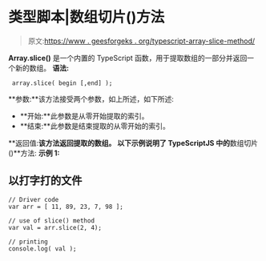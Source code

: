 # 类型脚本|数组切片()方法

> 原文:[https://www . geesforgeks . org/typescript-array-slice-method/](https://www.geeksforgeeks.org/typescript-array-slice-method/)

**Array.slice()** 是一个内置的 TypeScript 函数，用于提取数组的一部分并返回一个新的数组。
**语法:**

```
 array.slice( begin [,end] ); 
```

**参数:**该方法接受两个参数，如上所述，如下所述:

*   **开始:**此参数是从零开始提取的索引。
*   **结束:**此参数是结束提取的从零开始的索引。

**返回值:**该方法返回提取的数组。
以下示例说明了 TypeScriptJS 中的**数组切片()**方法:
**示例 1:**

## 以打字打的文件

```
// Driver code
var arr = [ 11, 89, 23, 7, 98 ]; 

// use of slice() method 
var val = arr.slice(2, 4);

// printing
console.log( val );
```